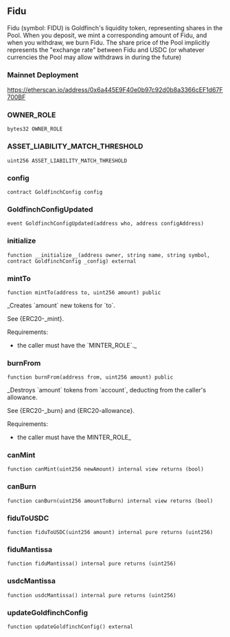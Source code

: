 ## Fidu

Fidu (symbol: FIDU) is Goldfinch&#x27;s liquidity token, representing shares
 in the Pool. When you deposit, we mint a corresponding amount of Fidu, and when you withdraw, we
 burn Fidu. The share price of the Pool implicitly represents the &quot;exchange rate&quot; between Fidu
 and USDC (or whatever currencies the Pool may allow withdraws in during the future)

### Mainnet Deployment

https://etherscan.io/address/0x6a445E9F40e0b97c92d0b8a3366cEF1d67F700BF

### OWNER_ROLE

```solidity
bytes32 OWNER_ROLE
```

### ASSET_LIABILITY_MATCH_THRESHOLD

```solidity
uint256 ASSET_LIABILITY_MATCH_THRESHOLD
```

### config

```solidity
contract GoldfinchConfig config
```

### GoldfinchConfigUpdated

```solidity
event GoldfinchConfigUpdated(address who, address configAddress)
```

### __initialize__

```solidity
function __initialize__(address owner, string name, string symbol, contract GoldfinchConfig _config) external
```

### mintTo

```solidity
function mintTo(address to, uint256 amount) public
```

_Creates &#x60;amount&#x60; new tokens for &#x60;to&#x60;.

See {ERC20-_mint}.

Requirements:

- the caller must have the &#x60;MINTER_ROLE&#x60;._

### burnFrom

```solidity
function burnFrom(address from, uint256 amount) public
```

_Destroys &#x60;amount&#x60; tokens from &#x60;account&#x60;, deducting from the caller&#x27;s
allowance.

See {ERC20-_burn} and {ERC20-allowance}.

Requirements:

- the caller must have the MINTER_ROLE_

### canMint

```solidity
function canMint(uint256 newAmount) internal view returns (bool)
```

### canBurn

```solidity
function canBurn(uint256 amountToBurn) internal view returns (bool)
```

### fiduToUSDC

```solidity
function fiduToUSDC(uint256 amount) internal pure returns (uint256)
```

### fiduMantissa

```solidity
function fiduMantissa() internal pure returns (uint256)
```

### usdcMantissa

```solidity
function usdcMantissa() internal pure returns (uint256)
```

### updateGoldfinchConfig

```solidity
function updateGoldfinchConfig() external
```

